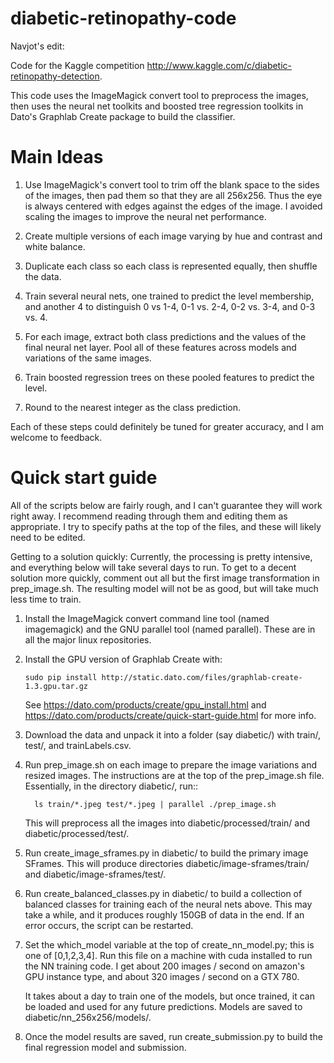 # diabetic-retinopathy-code
Navjot's edit: 

Code for the Kaggle competition http://www.kaggle.com/c/diabetic-retinopathy-detection.

This code uses the ImageMagick convert tool to preprocess the images,
then uses the neural net toolkits and boosted tree regression toolkits in Dato's
Graphlab Create package to build the classifier. 

# Main Ideas

1. Use ImageMagick's convert tool to trim off the blank space to the
   sides of the images, then pad them so that they are all 256x256.  Thus
   the eye is always centered with edges against the edges of the
   image. I avoided scaling the images to improve the neural net performance.

2. Create multiple versions of each image varying by hue and contrast
   and white balance.

3. Duplicate each class so each class is represented equally, then
   shuffle the data.

4. Train several neural nets, one trained to predict the level
   membership, and another 4 to distinguish 0 vs 1-4, 0-1 vs. 2-4, 0-2
   vs. 3-4, and 0-3 vs. 4.

5. For each image, extract both class predictions and the values of the
   final neural net layer.  Pool all of these features across models and
   variations of the same images.

6. Train boosted regression trees on these pooled features to predict the level. 

7. Round to the nearest integer as the class prediction. 

Each of these steps could definitely be tuned for greater accuracy,
and I am welcome to feedback.


# Quick start guide

All of the scripts below are fairly rough, and I can't guarantee they
will work right away.  I recommend reading through them and editing
them as appropriate.  I try to specify paths at the top of the files,
and these will likely need to be edited.

Getting to a solution quickly: Currently, the processing is pretty
intensive, and everything below will take several days to run.  To get
to a decent solution more quickly, comment out all but the first image
transformation in prep_image.sh.  The resulting model will not be as
good, but will take much less time to train.  


1. Install the ImageMagick convert command line tool (named
   imagemagick) and the GNU parallel tool (named parallel).  These are
   in all the major linux repositories.

2. Install the GPU version of Graphlab Create with:

   ```
   sudo pip install http://static.dato.com/files/graphlab-create-1.3.gpu.tar.gz
   ```

   See https://dato.com/products/create/gpu_install.html and
   https://dato.com/products/create/quick-start-guide.html for more info.

3. Download the data and unpack it into a folder (say diabetic/) with
   train/, test/, and trainLabels.csv.

2. Run prep_image.sh on each image to prepare the image variations and
   resized images.  The instructions are at the top of the
   prep_image.sh file. Essentially, in the directory diabetic/, run::

   ```
     ls train/*.jpeg test/*.jpeg | parallel ./prep_image.sh
   ```

   This will preprocess all the images into diabetic/processed/train/
   and diabetic/processed/test/.

3. Run create_image_sframes.py in diabetic/ to build the primary image
   SFrames.  This will produce directories
   diabetic/image-sframes/train/ and diabetic/image-sframes/test/.

4. Run create_balanced_classes.py in diabetic/ to build a collection
   of balanced classes for training each of the neural nets above.
   This may take a while, and it produces roughly 150GB of data in the
   end.  If an error occurs, the script can be restarted. 
 
5. Set the which_model variable at the top of create_nn_model.py; this
   is one of [0,1,2,3,4].  Run this file on a machine with cuda installed
   to run the NN training code.  I get about 200 images / second on
   amazon's GPU instance type, and about 320 images / second on a GTX 780.

   It takes about a day to train one of the models, but once trained,
   it can be loaded and used for any future predictions.  Models are
   saved to diabetic/nn_256x256/models/.

6. Once the model results are saved, run create_submission.py to build
   the final regression model and submission.
   
